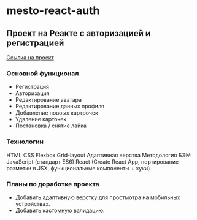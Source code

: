 # mesto-react-auth

## Проект на Реакте с авторизацией и регистрацией

[Ссылка на проект](https://kaygorodcevg.github.io/mesto-react/)

### Основной функционал

- Регистрация
- Авторизация
- Редактирование аватара
- Редактирование данных профиля
- Добавление новоых картрочек
- Удаление карточек
- Постановка / снятие лайка

### Технологии

HTML
CSS
Flexbox
Grid-layout
Адаптивная верстка
Методология БЭМ
JavaScript (стандарт ES6)
React (Create React App, портирование разметки в JSX, функциональные компоненты + хуки)

### Планы по доработке проекта

- Добавить адаптивную верстку для простмотра на мобильных устройствах.
- Добавить кастомную валидацию.
